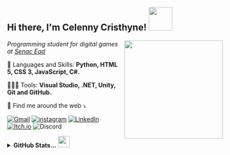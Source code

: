 <!-- HEADER -->
<h2> Hi there, I'm Celenny Cristhyne! <img src="https://media.giphy.com/media/mGcNjsfWAjY5AEZNw6/giphy.gif" width="55"></h2>
<img align='right' src="https://media.giphy.com/media/ieyl9zmCjO4b4t6qoY/giphy.gif" width="230">
<p><em>Programming student for digital games at <a href="https://www.ead.senac.br/">Senac Ead</a>
 </em></p>
 
<p align="left">
  🐬 Languages and Skills: <strong>Python, HTML 5, CSS 3, JavaScript, C#.</strong>
</p>

<p align="left">
  👩🏽‍💻 Tools: <strong>Visual Studio, .NET, Unity, Git and GitHub.</strong>
</p>

<p align="left">
  💌 Find me around the web ⤵️
</p>

[![Gmail](https://img.shields.io/badge/-gmail-%23D14836?style=for-the-badge&logo=Gmail&logoColor=white)](mailto:celycristhyne@gmail.com)
[![instagram](https://img.shields.io/badge/Instagram-E4405F?style=for-the-badge&logo=instagram&logoColor=white)](https://www.instagram.com/celycodes/)
[![LinkedIn](https://img.shields.io/badge/LinkedIn-0077B5?style=for-the-badge&logo=linkedin&logoColor=white)](https://www.linkedin.com/in/celenny)
[![Itch.io](https://img.shields.io/badge/Itch.io-FA5C5C?style=for-the-badge&logo=itch.io&logoColor=white)](https://celenny.itch.io/)
![Discord](https://img.shields.io/badge/-celenny%230905-%237289DA?style=for-the-badge&logo=Discord&logoColor=white&link=discord)

<details align="left">
  <summary><b>GitHub Stats...</b></i> <img src="https://user-images.githubusercontent.com/5679180/79618120-0daffb80-80be-11ea-819e-d2b0fa904d07.gif" width="27px"> </summary>
<p align = "center">
<br>
<center>
<table>
  <tr>
      <td><img width="340px" align="left" src="https://github-readme-stats.vercel.app/api/top-langs/?username=celenny&hide=hlsl&layout=compact&show_icons=true&theme=cobalt" /></td>
      <td><img width="400px" align="left" src="https://github-readme-stats.vercel.app/api?username=celenny&show_icons=true&theme=cobalt" /></td>
  </tr>   
</table>
</center>
</p>

</details>
<!--
**celenny/celenny** is a ✨ _special_ ✨ repository because its `README.md` (this file) appears on your GitHub profile.

Here are some ideas to get you started:

- 🔭 I’m currently working on ...
- 🌱 I’m currently learning ...
- 👯 I’m looking to collaborate on ...
- 🤔 I’m looking for help with ...
- 💬 Ask me about ...
- 📫 How to reach me: ...
- 😄 Pronouns: ...
- ⚡ Fun fact: ...
-->
